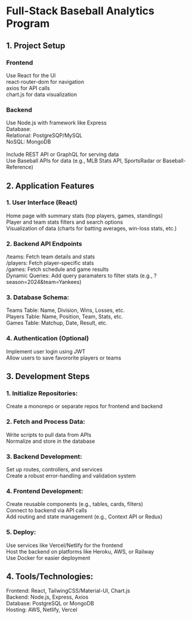 # Full-Stack Baseball Analytics Program

## 1. Project Setup 

### Frontend
Use React for the UI <br> 
react-router-dom for navigation <br> 
axios for API calls <br> 
chart.js for data visualization <br> 

### Backend
Use Node.js with framework like Express <br>
Database: <br> 
Relational: PostgreSQP/MySQL <br>
NoSQL: MongoDB <br><br>
Include REST API or GraphQL for serving data <br>
Use Baseball APIs for data (e.g., MLB Stats API, SportsRadar or Baseball-Reference) <br>

## 2. Application Features
### 1. User Interface (React)
Home page with summary stats (top players, games, standings) <br> 
Player and team stats filters and search options <br> 
Visualization of data (charts for batting averages, win-loss stats, etc.) <br>

### 2. Backend API Endpoints 
/teams: Fetch team details and stats <br>
/players: Fetch player-specific stats <br>
/games: Fetch schedule and game results <br>
Dynamic Queries: Add query paramaters to filter stats (e.g., ?season=2024&team=Yankees) <br> 

### 3. Database Schema: 
Teams Table: Name, Division, Wins, Losses, etc. <br> 
Players Table: Name, Position, Team, Stats, etc. <br>
Games Table: Matchup, Date, Result, etc. <br> 

### 4. Authentication (Optional) 
Implement user login using JWT <br> 
Allow users to save favororite players or teams <br> 

## 3. Development Steps
### 1. Initialize Repositories: 
Create a monorepo or separate repos for frontend and backend <br> 

### 2. Fetch and Process Data: 
Write scripts to pull data from APIs <br>
Normalize and store in the database <br> 

### 3. Backend Development: 
Set up routes, controllers, and services <br> 
Create a robust error-handling and validation system <br> 

### 4. Frontend Development: 
Create reusable components (e.g., tables, cards, filters) <br>
Connect to backend via API calls <br> 
Add routing and state management (e.g., Context API or Redux) <br> 

### 5. Deploy: 
Use services like Vercel/Netlify for the frontend <br>
Host the backend on platforms like Heroku, AWS, or Railway <br> 
Use Docker for easier deployment <br> 

## 4. Tools/Technologies: 
Frontend: React, TailwingCSS/Material-UI, Chart.js <br> 
Backend: Node.js, Express, Axios <br> 
Database: PostgreSQL or MongoDB <br> 
Hosting: AWS, Netlify, Vercel <br>
